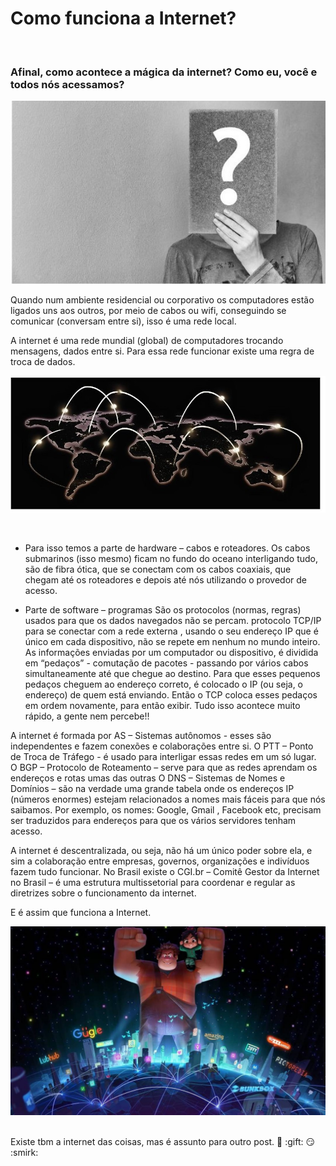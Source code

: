 # Como funciona a Internet?
<br>


### Afinal, como acontece a mágica da internet? Como eu, você e todos nós acessamos?

<p align= "center">
<img src="https://github.com/EdileneLopes/exercicio1-reprograma/blob/master/IMG/duvida.jpg" widht= "40%">
</p>


Quando num ambiente residencial ou corporativo os computadores estão ligados uns aos 
outros, por meio de cabos ou wifi, conseguindo se comunicar (conversam entre si), isso é uma rede local. 

A internet é uma rede mundial (global) de computadores trocando mensagens, dados entre si.
Para essa rede funcionar existe uma regra de troca de dados.


<p align= "center">
<img src= "https://github.com/EdileneLopes/exercicio1-reprograma/blob/master/IMG/mundo.jpg" widht= "50%" >
</p>

<br>


* Para isso temos a parte de hardware – cabos e roteadores.
Os cabos submarinos (isso mesmo) ficam no fundo do oceano interligando tudo, são de fibra ótica, que se conectam com os cabos coaxiais, que chegam até os roteadores e depois até nós utilizando o provedor de acesso. 

* Parte de software – programas
São os protocolos (normas, regras) usados para que os dados navegados não se percam.
 protocolo TCP/IP para se conectar com a rede externa , usando o seu endereço IP que é único em cada dispositivo, não se repete em nenhum no mundo inteiro.
As informações enviadas por um computador ou dispositivo, é dividida em “pedaços”  - comutação de pacotes - passando por vários cabos simultaneamente até que chegue ao destino.  Para que esses pequenos pedaços cheguem ao endereço correto, é colocado o IP (ou seja, o endereço) de quem está enviando.
Então o TCP coloca esses pedaços em ordem novamente, para então exibir.
Tudo isso acontece muito rápido, a gente nem percebe!!

A internet é formada por AS – Sistemas autônomos -   esses são independentes e fazem conexões e colaborações entre si.
O PTT – Ponto de Troca de Tráfego - é usado para interligar essas redes em um só lugar.
O BGP – Protocolo de Roteamento – serve para que as redes aprendam os endereços e rotas umas das outras
O DNS – Sistemas de Nomes e Domínios – são na verdade uma grande tabela onde os endereços IP (números enormes) estejam relacionados a nomes mais fáceis para que nós saibamos.
Por exemplo, os nomes: Google, Gmail , Facebook etc, precisam ser traduzidos para endereços para que os vários servidores tenham acesso.

A internet é descentralizada, ou seja, não há um único poder sobre ela, e sim a colaboração entre empresas, governos, organizações e indivíduos fazem tudo funcionar.
No Brasil existe o CGI.br – Comitê Gestor da Internet no Brasil – é uma estrutura multissetorial para coordenar e regular as diretrizes sobre o funcionamento da internet.

E é assim que funciona a Internet.


<p align= "center">
<img src="https://github.com/EdileneLopes/exercicio1-reprograma/blob/master/IMG/detona.jpg" widht= "50%">
</p>

<br>
Existe tbm a internet das coisas, mas é assunto para outro post.  🎁 :gift:   😏 :smirk:	


